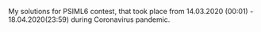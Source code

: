 My solutions for PSIML6 contest, 
that took place from 14.03.2020
(00:01) - 18.04.2020(23:59) during Coronavirus pandemic.